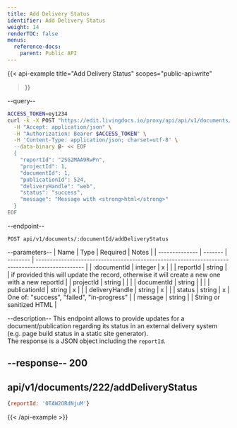 ```yaml
---
title: Add Delivery Status
identifier: Add Delivery Status
weight: 14
renderTOC: false
menus:
  reference-docs:
    parent: Public API
---
```


{{< api-example
  title="Add Delivery Status"
  scopes="public-api:write"
>}}

--query--

```bash
ACCESS_TOKEN=ey1234
curl -k -X POST "https://edit.livingdocs.io/proxy/api/api/v1/documents/:documentId/addDeliveryStatus" \
  -H "Accept: application/json" \
  -H "Authorization: Bearer $ACCESS_TOKEN" \
  -H 'Content-Type: application/json; charset=utf-8' \
  --data-binary @- << EOF
  {
    "reportId": "2SG2MAA9RwPn",
    "projectId": 1,
    "documentId": 1,
    "publicationId": 524,
    "deliveryHandle": "web",
    "status": "success",
    "message": "Message with <strong>html</strong>"
  }
EOF
```

--endpoint--
```
POST api/v1/documents/:documentId/addDeliveryStatus
```

--parameters--
| Name           | Type    | Required | Notes                                                                                           |
| -------------- | ------- | -------- | ----------------------------------------------------------------------------------------------- |
| :documentId    | integer | x        |                                                                                                 |
| reportId       | string  |          | if provided this will update the record, otherwise it will create a new one with a new reportId |
| projectId      | string  |          |                                                                                                 |
| documentId     | string  |          |                                                                                                 |
| publicationId  | string  | x        |                                                                                                 |
| deliveryHandle | string  | x        |                                                                                                 |
| status         | string  | x        | One of: "success", "failed", "in-progress"                                                      |
| message        | string  |          | String or sanitized HTML                                                                        |

--description--
This endpoint allows to provide updates for a document/publication regarding its status in an external delivery system (e.g. page build status in a static site generator).<br>
The response is a JSON object including the `reportId`.

--response--
200
---
api/v1/documents/222/addDeliveryStatus
---
```js
{reportId: '0TAW2ORdNjuM'}
```

{{< /api-example >}}
